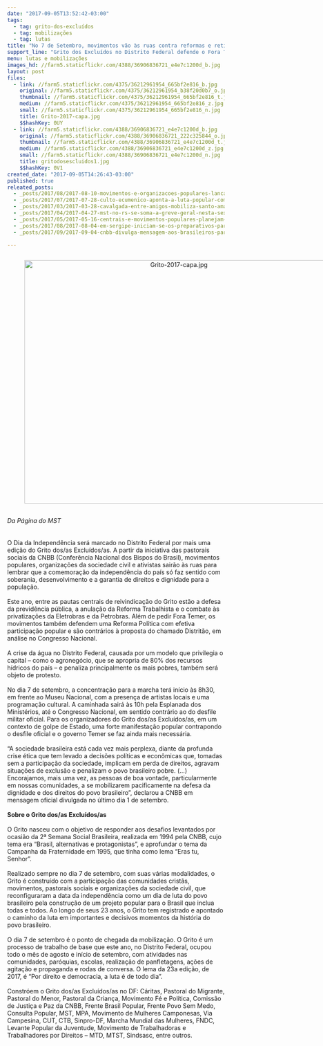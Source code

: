 ```yaml
---
date: "2017-09-05T13:52:42-03:00"
tags:
  - tag: grito-dos-excluídos
  - tag: mobilizações
  - tag: lutas
title: "No 7 de Setembro, movimentos vão às ruas contra reformas e retirada de direitos"
support_line: "Grito dos Excluídos no Distrito Federal defende o Fora Temer, a democracia e a soberania nacional. Mobilização terá início às 8h30, em frente ao Museu Nacional.\n\n"
menu: lutas e mobilizações
images_hd: //farm5.staticflickr.com/4388/36906836721_e4e7c1200d_b.jpg
layout: post
files:
  - link: //farm5.staticflickr.com/4375/36212961954_665bf2e816_b.jpg
    original: //farm5.staticflickr.com/4375/36212961954_b38f20d0b7_o.jpg
    thumbnail: //farm5.staticflickr.com/4375/36212961954_665bf2e816_t.jpg
    medium: //farm5.staticflickr.com/4375/36212961954_665bf2e816_z.jpg
    small: //farm5.staticflickr.com/4375/36212961954_665bf2e816_n.jpg
    title: Grito-2017-capa.jpg
    $$hashKey: 0UY
  - link: //farm5.staticflickr.com/4388/36906836721_e4e7c1200d_b.jpg
    original: //farm5.staticflickr.com/4388/36906836721_222c325844_o.jpg
    thumbnail: //farm5.staticflickr.com/4388/36906836721_e4e7c1200d_t.jpg
    medium: //farm5.staticflickr.com/4388/36906836721_e4e7c1200d_z.jpg
    small: //farm5.staticflickr.com/4388/36906836721_e4e7c1200d_n.jpg
    title: gritodosescluidos1.jpg
    $$hashKey: 0V1
created_date: "2017-09-05T14:26:43-03:00"
published: true
releated_posts:
  - _posts/2017/08/2017-08-10-movimentos-e-organizacoes-populares-lancam-grito-dos-excluidos-no-distrito-federal.md
  - _posts/2017/07/2017-07-28-culto-ecumenico-aponta-a-luta-popular-como-instrumento-revolucionario.md
  - _posts/2017/03/2017-03-28-cavalgada-entre-amigos-mobiliza-santo-amaro-no-reconcavo-baiano.md
  - _posts/2017/04/2017-04-27-mst-no-rs-se-soma-a-greve-geral-nesta-sexta-feira.md
  - _posts/2017/05/2017-05-16-centrais-e-movimentos-populares-planejam-ocupar-brasilia-contra-reformas.md
  - _posts/2017/08/2017-08-04-em-sergipe-iniciam-se-os-preparativos-para-a-23a-edicaco-do-grito-dos-excluidos.md
  - _posts/2017/09/2017-09-04-cnbb-divulga-mensagem-aos-brasileiros-para-as-celebracoes-do-dia-7-de-setembro.md

---
```

<div>
<div style="text-align:center">
<figure class="image" style="display:inline-block"><img alt="Grito-2017-capa.jpg" height="563" src="//farm5.staticflickr.com/4375/36212961954_665bf2e816_b.jpg" width="700" />
<figcaption></figcaption>
</figure>
</div>
</div>

<div>&nbsp;</div>

<div><em>Da P&aacute;gina do MST&nbsp;</em></div>

<div><br />
<br />
O Dia da Independ&ecirc;ncia ser&aacute; marcado no Distrito Federal por mais uma edi&ccedil;&atilde;o do Grito dos/as Exclu&iacute;dos/as. A partir da iniciativa das pastorais sociais da CNBB (Confer&ecirc;ncia Nacional dos Bispos do Brasil), movimentos populares, organiza&ccedil;&otilde;es da sociedade civil e ativistas sair&atilde;o &agrave;s ruas para lembrar que a comemora&ccedil;&atilde;o da independ&ecirc;ncia do pa&iacute;s s&oacute; faz sentido com soberania, desenvolvimento e a garantia de direitos e dignidade para a popula&ccedil;&atilde;o.&nbsp;</div>

<div><br />
Este ano, entre as pautas centrais de reivindica&ccedil;&atilde;o do Grito est&atilde;o a defesa da previd&ecirc;ncia p&uacute;blica, a anula&ccedil;&atilde;o da Reforma Trabalhista e o combate &agrave;s privatiza&ccedil;&otilde;es da Eletrobras e da Petrobras. Al&eacute;m de pedir Fora Temer, os movimentos tamb&eacute;m defendem uma Reforma Pol&iacute;tica com efetiva participa&ccedil;&atilde;o popular e s&atilde;o contr&aacute;rios &agrave; proposta do chamado Distrit&atilde;o, em an&aacute;lise no Congresso Nacional.</div>

<div><br />
A crise da &aacute;gua no Distrito Federal, causada por um modelo que privilegia o capital &ndash; como o agroneg&oacute;cio, que se apropria de 80% dos recursos h&iacute;dricos do pa&iacute;s &ndash; e penaliza principalmente os mais pobres, tamb&eacute;m ser&aacute; objeto de protesto.&nbsp;</div>

<div><br />
No dia 7 de setembro, a concentra&ccedil;&atilde;o para a marcha ter&aacute; in&iacute;cio &agrave;s 8h30, em frente ao Museu Nacional, com a presen&ccedil;a de artistas locais e uma programa&ccedil;&atilde;o cultural. A caminhada sair&aacute; &agrave;s 10h pela Esplanada dos Minist&eacute;rios, at&eacute; o Congresso Nacional, em sentido contr&aacute;rio ao do desfile militar oficial. Para os organizadores do Grito dos/as Exclu&iacute;dos/as, em um contexto de golpe de Estado, uma forte manifesta&ccedil;&atilde;o popular contrapondo o desfile oficial e o governo Temer se faz ainda mais necess&aacute;ria.</div>

<div><br />
&ldquo;A sociedade brasileira est&aacute; cada vez mais perplexa, diante da profunda crise &eacute;tica que tem levado a decis&otilde;es pol&iacute;ticas e econ&ocirc;micas que, tomadas sem a participa&ccedil;&atilde;o da sociedade, implicam em perda de direitos, agravam situa&ccedil;&otilde;es de exclus&atilde;o e penalizam o povo brasileiro pobre. (&hellip;) Encorajamos, mais uma vez, as pessoas de boa vontade, particularmente em nossas comunidades, a se mobilizarem pacificamente na defesa da dignidade e dos direitos do povo brasileiro&rdquo;, declarou a CNBB em mensagem oficial divulgada no &uacute;ltimo dia 1 de setembro.</div>

<div><br />
<strong>Sobre o Grito dos/as Exclu&iacute;dos/as</strong></div>

<div><br />
O Grito nasceu com o objetivo de responder aos desafios levantados por ocasi&atilde;o da 2&ordf; Semana Social Brasileira, realizada em 1994 pela CNBB, cujo tema era &ldquo;Brasil, alternativas e protagonistas&rdquo;, e aprofundar o tema da Campanha da Fraternidade em 1995, que tinha como lema &ldquo;Eras tu, Senhor&rdquo;.</div>

<div><br />
Realizado sempre no dia 7 de setembro, com suas v&aacute;rias modalidades, o Grito &eacute; constru&iacute;do com a participa&ccedil;&atilde;o das comunidades crist&atilde;s, movimentos, pastorais sociais e organiza&ccedil;&otilde;es da sociedade civil, que reconfiguraram a data da independ&ecirc;ncia como um dia de luta do povo brasileiro pela constru&ccedil;&atilde;o de um projeto popular para o Brasil que inclua todas e todos. Ao longo de seus 23 anos, o Grito tem registrado e apontado o caminho da luta em importantes e decisivos momentos da hist&oacute;ria do povo brasileiro.&nbsp;</div>

<div><br />
O dia 7 de setembro &eacute; o ponto de chegada da mobiliza&ccedil;&atilde;o. O Grito &eacute; um processo de trabalho de base que este ano, no Distrito Federal, ocupou todo o m&ecirc;s de agosto e in&iacute;cio de setembro, com atividades nas comunidades, par&oacute;quias, escolas, realiza&ccedil;&atilde;o de panfletagens, a&ccedil;&otilde;es de agita&ccedil;&atilde;o e propaganda e rodas de conversa. O lema da 23a edi&ccedil;&atilde;o, de 2017, &eacute; &ldquo;Por direito e democracia, a luta &eacute; de todo dia&rdquo;.</div>

<div><br />
Constr&oacute;em o Grito dos/as Exclu&iacute;dos/as no DF: C&aacute;ritas, Pastoral do Migrante, Pastoral do Menor, Pastoral da Crian&ccedil;a, Movimento F&eacute; e Pol&iacute;tica, Comiss&atilde;o de Justi&ccedil;a e Paz da CNBB, Frente Brasil Popular, Frente Povo Sem Medo, Consulta Popular, MST, MPA, Movimento de Mulheres Camponesas, Via Campesina, CUT, CTB, Sinpro-DF, Marcha Mundial das Mulheres, FNDC, Levante Popular da Juventude, Movimento de Trabalhadoras e Trabalhadores por Direitos &ndash; MTD, MTST, Sindsasc, entre outros.</div>
